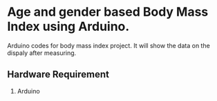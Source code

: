 # Age and gender based Body Mass Index using Arduino.
Arduino codes for body mass index project.
It will show the data on the dispaly after measuring.

## Hardware Requirement
1. Arduino 
